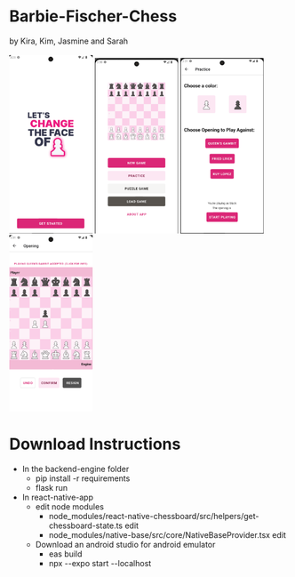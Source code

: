 # Barbie-Fischer-Chess
by Kira, Kim, Jasmine and Sarah <br />
<br />
<img src="https://github.com/kira-kaur-sidhu/Barbie-Fischer-Chess/blob/main/doc-assets/screenshot1.png" width="150">  <img src="https://github.com/kira-kaur-sidhu/Barbie-Fischer-Chess/blob/main/doc-assets/screenshot2.png" width="150">  <img src="https://github.com/kira-kaur-sidhu/Barbie-Fischer-Chess/blob/main/doc-assets/screenshot3.png" width="150">  <img src="https://github.com/kira-kaur-sidhu/Barbie-Fischer-Chess/blob/main/doc-assets/screenshot4.png" width="150">

# Download Instructions
- In the backend-engine folder
  - pip install -r requirements
  - flask run
- In react-native-app
  - edit node modules
    - node_modules/react-native-chessboard/src/helpers/get-chessboard-state.ts edit </br>
    - node_modules/native-base/src/core/NativeBaseProvider.tsx edit
  - Download an android studio for android emulator
    - eas build
    - npx --expo start --localhost


